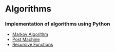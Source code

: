 # Algorithms
### Implementation of algorithms using Python
* [Markov Algorithm](Algorithms/MarkovAlgorithm.py)
* [Post Machine](Algorithms/PostMachine.py)
* [Recursive Functions](Algorithms/RecursiveFunctions.py)
